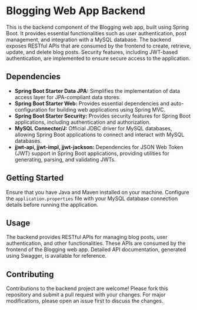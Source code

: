 # Blogging Web App Backend

This is the backend component of the Blogging web app, built using Spring Boot. It provides essential functionalities such as user authentication, post management, and integration with a MySQL database. The backend exposes RESTful APIs that are consumed by the frontend to create, retrieve, update, and delete blog posts. Security features, including JWT-based authentication, are implemented to ensure secure access to the application. 

## Dependencies

- **Spring Boot Starter Data JPA:** Simplifies the implementation of data access layer for JPA-compliant data stores.
- **Spring Boot Starter Web:** Provides essential dependencies and auto-configuration for building web applications using Spring MVC.
- **Spring Boot Starter Security:** Provides security features for Spring Boot applications, including authentication and authorization.
- **MySQL Connector/J:** Official JDBC driver for MySQL databases, allowing Spring Boot applications to connect and interact with MySQL databases.
- **jjwt-api, jjwt-impl, jjwt-jackson:** Dependencies for JSON Web Token (JWT) support in Spring Boot applications, providing utilities for generating, parsing, and validating JWTs.

## Getting Started

Ensure that you have Java and Maven installed on your machine. Configure the `application.properties` file with your MySQL database connection details before running the application.

## Usage

The backend provides RESTful APIs for managing blog posts, user authentication, and other functionalities. These APIs are consumed by the frontend of the Blogging web app. Detailed API documentation, generated using Swagger, is available for reference.

## Contributing

Contributions to the backend project are welcome! Please fork this repository and submit a pull request with your changes. For major modifications, please open an issue first to discuss the changes.
